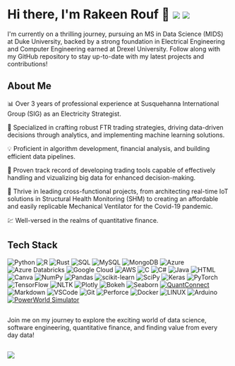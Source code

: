 # Hi there, I'm Rakeen Rouf 👋 [<img src="https://img.shields.io/badge/Google%20Scholar-Profile-green?logo=google-scholar">]([https://scholar.google.com/citations?user=yourgoogleid](https://scholar.google.com/citations?user=RSSBjWUAAAAJ&hl=en)) [<img src="https://img.shields.io/badge/LinkedIn-Profile-blue?logo=linkedin">]([https://www.linkedin.com/in/yourlinkedinid/](https://www.linkedin.com/in/rakeen-rouf/))

I'm currently on a thrilling journey, pursuing an MS in Data Science (MIDS) at Duke University, backed by a strong foundation in Electrical Engineering and Computer Engineering earned at Drexel University. Follow along with my GitHub repository to stay up-to-date with my latest projects and contributions!

## About Me

📊 Over 3 years of professional experience at Susquehanna International Group (SIG) as an Electricity Strategist.

🔧 Specialized in crafting robust FTR trading strategies, driving data-driven decisions through analytics, and implementing machine learning solutions.

💡 Proficient in algorithm development, financial analysis, and building efficient data pipelines.

📱 Proven track record of developing trading tools capable of effectively handling and vizualizing big data for enhanced decision-making.

🚀 Thrive in leading cross-functional projects, from architecting real-time IoT solutions in Structural Health Monitoring (SHM) to creating an affordable and easily replicable Mechanical Ventilator for the Covid-19 pandemic.

💹 Well-versed in the realms of quantitative finance.

## Tech Stack

![Python](https://img.shields.io/badge/python-3670A0?style=for-the-badge&logo=python&logoColor=ffdd54) ![R](https://img.shields.io/badge/r-%23276DC3.svg?style=for-the-badge&logo=r&logoColor=white) ![Rust](https://img.shields.io/badge/rust-%23000000.svg?style=for-the-badge&logo=rust&logoColor=white) ![SQL](https://img.shields.io/badge/-SQL-CC2927?style=for-the-badge&logo=microsoft-sql-server&logoColor=white) ![MySQL](https://img.shields.io/badge/mysql-%2300f.svg?style=for-the-badge&logo=mysql&logoColor=white) ![MongoDB](https://img.shields.io/badge/MongoDB-4EA94B?style=for-the-badge&logo=mongodb&logoColor=white) ![Azure](https://img.shields.io/badge/azure-%230072C6.svg?style=for-the-badge&logo=azure-devops&logoColor=white) ![Azure Databricks](https://img.shields.io/badge/-Azure%20Databricks-FF813F?style=for-the-badge&logo=azure-databricks&logoColor=white) ![Google Cloud](https://img.shields.io/badge/Google%20Cloud-%234285F4.svg?style=for-the-badge&logo=google-cloud&logoColor=white) ![AWS](https://img.shields.io/badge/AWS-%23FF9900.svg?style=for-the-badge&logo=amazon-aws&logoColor=white) ![C](https://img.shields.io/badge/-C-00599C?style=for-the-badge&logo=c&logoColor=white) ![C#](https://img.shields.io/badge/-C%23-239120?style=for-the-badge&logo=c-sharp&logoColor=white) ![Java](https://img.shields.io/badge/-Java-007396?style=for-the-badge&logo=java&logoColor=white) ![HTML](https://img.shields.io/badge/-HTML-E34F26?style=for-the-badge&logo=html5&logoColor=white) ![Canva](https://img.shields.io/badge/Canva-%2300C4CC.svg?style=for-the-badge&logo=Canva&logoColor=white)
![NumPy](https://img.shields.io/badge/numpy-%23013243.svg?style=for-the-badge&logo=numpy&logoColor=white)
![Pandas](https://img.shields.io/badge/pandas-%23150458.svg?style=for-the-badge&logo=pandas&logoColor=white)
![scikit-learn](https://img.shields.io/badge/scikit--learn-%23F7931E.svg?style=for-the-badge&logo=scikit-learn&logoColor=white)
![SciPy](https://img.shields.io/badge/SciPy-%230C55A5.svg?style=for-the-badge&logo=scipy&logoColor=%white)
![Keras](https://img.shields.io/badge/Keras-%23D00000.svg?style=for-the-badge&logo=Keras&logoColor=white) 
![PyTorch](https://img.shields.io/badge/PyTorch-%23EE4C2C.svg?style=for-the-badge&logo=PyTorch&logoColor=white)
![TensorFlow](https://img.shields.io/badge/TensorFlow-%23FF6F00.svg?style=for-the-badge&logo=TensorFlow&logoColor=white)
![NLTK](https://img.shields.io/badge/-NLTK-4EA94B?style=for-the-badge&logo=nltk&logoColor=white)
![Plotly](https://img.shields.io/badge/Plotly-%233F4F75.svg?style=for-the-badge&logo=plotly&logoColor=white)
![Bokeh](https://img.shields.io/badge/-Bokeh-F68E56?style=for-the-badge&logo=bokeh&logoColor=white)
![Seaborn](https://img.shields.io/badge/-Seaborn-3776AB?style=for-the-badge&logo=seaborn&logoColor=white)
[![QuantConnect](https://img.shields.io/badge/-QuantConnect-00B3E7?style=for-the-badge&logo=quantconnect&logoColor=white)](https://www.quantconnect.com/)
![Markdown](https://img.shields.io/badge/Markdown-000000?style=for-the-badge&logo=markdown&logoColor=white)
![VSCode](https://img.shields.io/badge/Visual_Studio-0078d7?style=for-the-badge&logo=visual%20studio&logoColor=white)
![Git](https://img.shields.io/badge/Git-F05032?style=for-the-badge&logo=git&logoColor=white)
![Perforce](https://img.shields.io/badge/-Perforce-DA282A?style=for-the-badge&logo=perforce&logoColor=white)
![Docker](https://img.shields.io/badge/-Docker-2496ED?style=for-the-badge&logo=docker&logoColor=white)
![LINUX](https://img.shields.io/badge/Linux-FCC624?style=for-the-badge&logo=linux&logoColor=black)
![Arduino](https://img.shields.io/badge/-Arduino-00979D?style=for-the-badge&logo=arduino&logoColor=white)
[![PowerWorld Simulator](https://img.shields.io/badge/-PowerWorld%20Simulator-FFA500?style=for-the-badge&logo=powerworld-simulator&logoColor=white)](https://www.powerworld.com/products/simulator/)


##
Join me on my journey to explore the exciting world of data science, software engineering, quantitative finance, and finding value from every day data!

##
[![](https://visitcount.itsvg.in/api?id=rmr327&label=Profile%20Views&color=6&icon=5&pretty=false)](https://visitcount.itsvg.in)

